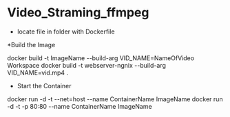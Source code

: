 # Video_Straming_ffmpeg

* locate file in folder with Dockerfile

*Build the Image

 docker build -t ImageName --build-arg VID_NAME=NameOfVideo  Workspace
	docker build -t webserver-ngnix --build-arg VID_NAME=vid.mp4 .

* Start the Container 

docker run -d -t --net=host --name ContainerName ImageName
docker run -d -t -p 80:80 --name ContainerName ImageName



